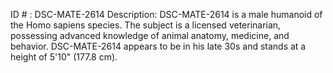 ID # : DSC-MATE-2614
Description: DSC-MATE-2614 is a male humanoid of the Homo sapiens species. The subject is a licensed veterinarian, possessing advanced knowledge of animal anatomy, medicine, and behavior. DSC-MATE-2614 appears to be in his late 30s and stands at a height of 5'10" (177.8 cm).